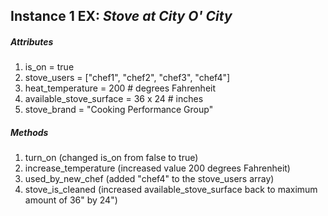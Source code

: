 ## Instance 1 EX: *Stove at City O' City*

##### Attributes

1. is_on = true
2. stove_users = ["chef1", "chef2", "chef3", "chef4"]
3. heat_temperature = 200 # degrees Fahrenheit
4. available_stove_surface = 36 x 24 # inches
5. stove_brand = "Cooking Performance Group"

##### Methods

1. turn_on (changed is_on from false to true)
2. increase_temperature (increased value 200 degrees Fahrenheit)
3. used_by_new_chef (added "chef4" to the stove_users array)
4. stove_is_cleaned (increased available_stove_surface back to maximum amount of 36" by 24")
